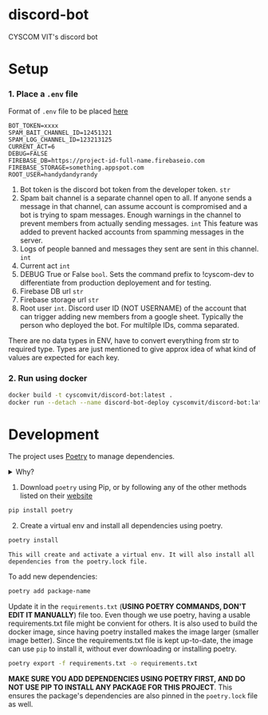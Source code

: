 # discord-bot

CYSCOM VIT's discord bot

# Setup

### 1. Place a `.env` file

Format of `.env` file to be placed [here](./.env)

```env
BOT_TOKEN=xxxx
SPAM_BAIT_CHANNEL_ID=12451321
SPAM_LOG_CHANNEL_ID=123213125
CURRENT_ACT=6
DEBUG=FALSE
FIREBASE_DB=https://project-id-full-name.firebaseio.com
FIREBASE_STORAGE=something.appspot.com
ROOT_USER=handydandyrandy
```

1. Bot token is the discord bot token from the developer token. `str`
2. Spam bait channel is a separate channel open to all. If anyone sends a message in that channel, can assume account is compromised and a bot is trying to spam messages. Enough warnings in the channel to prevent members from actually sending messages. `int` This feature was added to prevent hacked accounts from spamming messages in the server.
3. Logs of people banned and messages they sent are sent in this channel. `int`
4. Current act `int`
5. DEBUG True or False `bool`. Sets the command prefix to !cyscom-dev to differentiate from production deployement and for testing.
6. Firebase DB url `str`
7. Firebase storage url `str`
8. Root user `int`. Discord user ID (NOT USERNAME) of the account that can trigger adding new members from a google sheet. Typically the person who deployed the bot. For multilple IDs, comma separated.

There are no data types in ENV, have to convert everything from str to required type. Types are just mentioned to give approx idea of what kind of values are expected for each key.

### 2. Run using docker

```sh
docker build -t cyscomvit/discord-bot:latest .
docker run --detach --name discord-bot-deploy cyscomvit/discord-bot:latest
```

# Development

The project uses [Poetry](https://python-poetry.org/) to manage dependencies.

<details>
<summary>Why?</summary>
<br>
Poetry helps manage virtual environments easily.

It also pins versions of both dependencies and their dependencies recursively, unlike Pip. This means every package has an exact version and hash to check and download against.

With dependencies like `discord.py`, it became an issue since it's dependencies were not pinned and pip was installing the latest version, leading to many issues.
<br>

</details>

1.  Download `poetry` using Pip, or by following any of the other methods listed on their [website](https://python-poetry.org/docs/#installation)

```sh
pip install poetry
```

2. Create a virtual env and install all dependencies using poetry.

```sh
poetry install
```

    This will create and activate a virtual env. It will also install all dependencies from the poetry.lock file.

To add new dependencies:

```sh
poetry add package-name
```

Update it in the `requirements.txt` (**USING POETRY COMMANDS, DON'T EDIT IT MANUALLY**) file too. Even though we use poetry, having a usable requirements.txt file might be convient for others. It is also used to build the docker image, since having poetry installed makes the image larger (smaller image better). Since the requirements.txt file is kept up-to-date, the image can use `pip` to install it, without ever downloading or installing poetry.

```sh
poetry export -f requirements.txt -o requirements.txt
```

**MAKE SURE YOU ADD DEPENDENCIES USING POETRY FIRST, AND DO NOT USE PIP TO INSTALL ANY PACKAGE FOR THIS PROJECT**. This ensures the package's dependencies are also pinned in the `poetry.lock` file as well.
